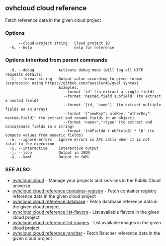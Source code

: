 ## ovhcloud cloud reference

Fetch reference data in the given cloud project

### Options

```
      --cloud-project string   Cloud project ID
  -h, --help                   help for reference
```

### Options inherited from parent commands

```
  -d, --debug           Activate debug mode (will log all HTTP requests details)
  -f, --format string   Output value according to given format (expression using https://github.com/PaesslerAG/gval syntax)
                        Examples:
                          --format 'id' (to extract a single field)
                          --format 'nested.field.subfield' (to extract a nested field)
                          --format '[id, 'name']' (to extract multiple fields as an array)
                          --format '{"newKey": oldKey, "otherKey": nested.field}' (to extract and rename fields in an object)
                          --format 'name+","+type' (to extract and concatenate fields in a string)
                          --format '(nbFieldA + nbFieldB) * 10' (to compute values from numeric fields)
  -e, --ignore-errors   Ignore errors in API calls when it is not fatal to the execution
  -i, --interactive     Interactive output
  -j, --json            Output in JSON
  -y, --yaml            Output in YAML
```

### SEE ALSO

* [ovhcloud cloud](ovhcloud_cloud.md)	 - Manage your projects and services in the Public Cloud universe
* [ovhcloud cloud reference container-registry](ovhcloud_cloud_reference_container-registry.md)	 - Fetch container registry reference data in the given cloud project
* [ovhcloud cloud reference database](ovhcloud_cloud_reference_database.md)	 - Fetch database reference data in the given cloud project
* [ovhcloud cloud reference list-flavors](ovhcloud_cloud_reference_list-flavors.md)	 - List available flavors in the given cloud project
* [ovhcloud cloud reference list-images](ovhcloud_cloud_reference_list-images.md)	 - List available images in the given cloud project
* [ovhcloud cloud reference rancher](ovhcloud_cloud_reference_rancher.md)	 - Fetch Rancher reference data in the given cloud project

